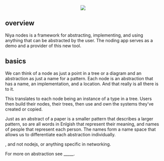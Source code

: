 <p align=center>
</br>
<img src="https://github.com/johans-work/niyanodes/assets/108384802/8db06b17-19a3-4a30-b5ac-0ebb34114648">
</br>
</p>

## overview

Niya nodes is a framework for abstracting, implementing, and using anything that can be abstracted by the user. The noding app serves as a demo and a provider of this new tool.

## basics

We can think of a node as just a point in a tree or a diagram and an abstraction as just a name for a pattern. Each node is an abstraction that has a name, an implementation, and a location. And that really is all there is to it. 



This translates to each node being an instance of a type in a tree. Users then build their nodes, their trees, then use and own the systems they've created or copied. 




Just as an abstract of a paper is a smaller pattern that describes a larger pattern, so are all words in Enlgish that represent their meaning, and names of people that represent each person. The names form a name space that allows us to differentiate each abstraction individually.


, and not nodejs, or anything specific in networking.

For more on abstraction see _____.





